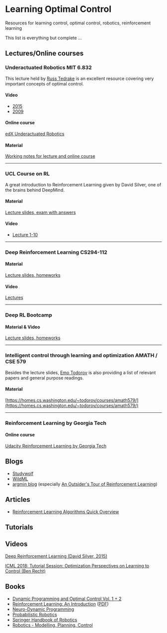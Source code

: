 # Learning Optimal Control
Resources for learning control, optimal control, robotics, reinforcement learning

This list is everything but complete ...

## Lectures/Online courses

### Underactuated Robotics MIT 6.832
This lecture held by [Russ Tedrake](https://groups.csail.mit.edu/locomotion/russt.html) is an excellent resource covering very important concepts of optimal control.

#### Video
- [2015](https://www.youtube.com/playlist?list=PLnWkMhyDLp1CGlkfJqFBLmTs5Nf2RWWGe)
- [2009](https://www.youtube.com/playlist?list=PL58F1D0056F04CF8C)
#### Online course
[edX Underactuated Robotics](https://www.edx.org/course/underactuated-robotics-mitx-6-832x-0)
#### Material
[Working notes for lecture and online course](http://underactuated.csail.mit.edu/underactuated.html)

---

### UCL Course on RL

A great introduction to Reinforcement Learning given by David Silver, one of the brains behind DeepMind.

#### Material 
[Lecture slides, exam with answers](http://www0.cs.ucl.ac.uk/staff/d.silver/web/Teaching.html)

#### Video
- [Lecture 1-10](https://www.youtube.com/playlist?list=PLqYmG7hTraZDM-OYHWgPebj2MfCFzFObQ)

---

### Deep Reinforcement Learning CS294-112

#### Material
[Lecture slides, homeworks](http://www0.cs.ucl.ac.uk/staff/d.silver/web/Teaching.html)


#### Video
[Lectures](https://www.youtube.com/playlist?list=PLkFD6_40KJIxJMR-j5A1mkxK26gh_qg37)

---

### Deep RL Bootcamp

#### Material & Video
[Lecture slides, homeworks](https://sites.google.com/view/deep-rl-bootcamp/lectures)

---

### Intelligent control through learning and optimization AMATH / CSE 579

Besides the lecture slides, [Emo Todorov](http://homes.cs.washington.edu/~todorov/) is also providing a list of relevant papers and general purpose readings.

#### Material 
[https://homes.cs.washington.edu/~todorov/courses/amath579/](https://homes.cs.washington.edu/~todorov/courses/amath579/)

---

### Reinforcement Learning by Georgia Tech

#### Online course
[Udacity Reinforcement Learning by Georgia Tech](https://www.udacity.com/course/reinforcement-learning--ud600)


## Blogs
 - [Studywolf](https://studywolf.wordpress.com/)
 - [WildML](http://www.wildml.com/)
 - [argmin blog](http://www.argmin.net) (especially [An Outsider's Tour of Reinforcement Learning](http://www.argmin.net/2018/06/25/outsider-rl/))

## Articles 

 - [Reinforcement Learning Algorithms Quick Overview](https://medium.com/@jonathan_hui/rl-reinforcement-learning-algorithms-quick-overview-6bf69736694d)

## Tutorials

## Videos

[Deep Reinforcement Learning (David Silver, 2015)](http://videolectures.net/rldm2015_silver_reinforcement_learning/)

[ICML 2018: Tutorial Session: Optimization Perspectives on Learning to Control (Ben Recht)](https://www.youtube.com/watch?v=hYw_qhLUE0o)

## Books 

 - [Dynamic Programming and Optimal Control Vol. 1 + 2](http://web.mit.edu/dimitrib/www/dpchapter.html)
 - [Reinforcement Learning: An Introduction](https://mitpress.mit.edu/books/reinforcement-learning) ([PDF](http://incompleteideas.net/book/bookdraft2017nov5.pdf))
 - [Neuro-Dynamic Programming](http://web.mit.edu/jnt/www/ndp.html)
 - [Probabilistic Robotics](http://www.probabilistic-robotics.org/)
 - [Springer Handbook of Robotics](https://www.springer.com/de/book/9783540303015)
 - [Robotics - Modelling, Planning, Control](https://www.springer.com/de/book/9781846286414)
 
